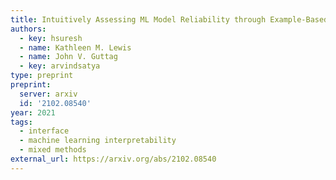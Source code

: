 ```yaml
---
title: Intuitively Assessing ML Model Reliability through Example-Based Explanations and Editing Model Inputs
authors:
  - key: hsuresh
  - name: Kathleen M. Lewis
  - name: John V. Guttag
  - key: arvindsatya
type: preprint
preprint: 
  server: arxiv
  id: '2102.08540'
year: 2021
tags:
  - interface
  - machine learning interpretability
  - mixed methods
external_url: https://arxiv.org/abs/2102.08540
---
```


